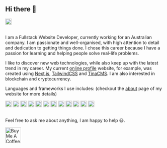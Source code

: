 ## Hi there 👋

<div>
  <a href="https://www.linkedin.com/in/irsan-arisandy">
    <img height="20" src="https://static.licdn.com/scds/common/u/images/logos/favicons/v1/favicon.ico" alt="LinkedIn" title="LinkedIn" />
  </a>
</div>
<br />

I am a Fullstack Website Developer, currently working for an Australian company. I am passionate and well-organised, with high attention to detail and dedication to getting things done. I chose this career because I have a passion for learning and helping people solve real-life problems.

I like to discover new web technologies, while also keep up with the latest trend in my career. My current [online profile](https://irsanarisandy.vercel.app/) website, for example, was created using [Next.js](https://nextjs.org/), [TailwindCSS](https://tailwindcss.com/) and [TinaCMS](https://tina.io/). I am also interested in blockchain and cryptocurrency.

Languages and frameworks I use includes: (checkout the [about](https://irsanarisandy.vercel.app/about) page of my website for more details)
<div>
  <img height="20" src="https://www.python.org/static/favicon.ico" alt="Python" title="Python" />
  <img height="20" src="https://cdn-icons-png.flaticon.com/512/5968/5968292.png" alt="JavaScript" title="JavaScript" />
  <img height="20" src="https://cdn-icons-png.flaticon.com/512/5968/5968381.png" alt="TypeScript" title="TypeScript" />
  <img height="20" src="https://nodejs.org/static/images/favicons/favicon.png" alt="Node.js" title="Node.js" />
  <img height="20" src="https://cdn-icons-png.flaticon.com/512/1265/1265531.png" alt="SQL" title="SQL" />
  <img height="20" src="https://graphql.org/img/logo.svg" alt="GraphQL" title="GraphQL" />
  <img height="20" src="https://reactjs.org/favicon.ico" alt="React" title="React" />
  <img height="20" src="https://nextjs.org/static/favicon/favicon.ico" alt="Next.js" title="Next.js" />
  <img height="20" src="https://vuejs.org/images/logo.png" alt="Vue" title="Vue" />
  <img height="20" src="https://nuxt.com/icon.png" alt="Nuxt.js" title="Nuxt" />
  <img height="20" src="https://angular.io/assets/images/favicons/favicon.ico" alt="Angular" title="Angular" />
  <img height="20" src="https://git-scm.com/favicon.ico" alt="Git" title="Git" />
</div>
<br/>

Feel free to ask me about anything, I am happy to help :smiley:.

<a href="https://www.buymeacoffee.com/irsanarisandy">
  <img height="50" src="https://cdn.buymeacoffee.com/buttons/v2/default-red.png" alt="Buy Me A Coffee" title="Buy Me A Coffee" />
</a>

